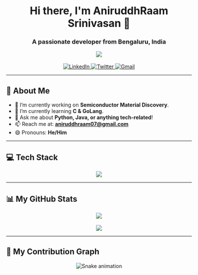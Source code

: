 <div align="center">

<h1> Hi there, I'm AniruddhRaam Srinivasan 👋 </h1>

<h3>A passionate developer from Bengaluru, India</h3>

<a href="https://github.com/Aniruddhraam">
  <img align="center" src="https://readme-typing-svg.herokuapp.com?font=JetBrains+Mono&size=25&duration=4000&color=33FF33&center=true&vCenter=true&width=1200&lines=There+are+10₂+types+of+people:+Those+who+understand+binary+and+those+who+don%27t.;There%E2%80%99s+no+place+like+127.0.0.1.;Git+commit+-m+%22final+final+v2%22.;It+works+on+my+machine.%E2%84%A2;Documentation+is+just+comments+that+compiled."/>
</a>

</div>

<br/>

<div align="center">
  <a href="https://www.linkedin.com/in/aniruddhraam-srinivasan">
    <img src="https://img.shields.io/badge/LinkedIn-0077B5?style=for-the-badge&logo=linkedin&logoColor=white" alt="LinkedIn"/>
  </a>
  <a href="https://x.com/AniruddhRaam07">
    <img src="https://img.shields.io/badge/Twitter-1DA1F2?style=for-the-badge&logo=twitter&logoColor=white" alt="Twitter"/>
  </a>
  <a href="mailto:aniruddhraam07@gmail.com">
    <img src="https://img.shields.io/badge/Gmail-D14836?style=for-the-badge&logo=gmail&logoColor=white" alt="Gmail"/>
  </a>
</div>

---

## 🚀 About Me

- 🔭 I’m currently working on **Semiconductor Material Discovery**.
- 🌱 I’m currently learning **C & GoLang**.
- 💬 Ask me about **Python, Java, or anything tech-related**!
- 📫 Reach me at: **aniruddhraam07@gmail.com**
- 😄 Pronouns: **He/Him**

---

## 💻 Tech Stack

<div align="center">
  <a href="https://skillicons.dev">
    <img src="https://skillicons.dev/icons?i=js,java,py,go,scala,c,html,css,tailwind,nodejs,react,mysql,tensorflow,matlab,git,github,linux,bash,windows,md&perline=10" />
  </a>
</div>

---
## 📊 My GitHub Stats

<div align="center">
  <a href="https://github.com/anuraghazra/github-readme-stats">
    <img align="center" src="https://github-readme-stats.vercel.app/api?username=Aniruddhraam&show_icons=true&theme=dracula&count_private=true&include_all_commits=true&hide_rank=true" />
  </a>
  <br/><br/>
  <a href="https://github.com/anuraghazra/github-readme-stats">
    <img align="center" src="https://github-readme-stats.vercel.app/api/top-langs/?username=Aniruddhraam&layout=compact&theme=dracula" />
  </a>
</div>

---

## 🐍 My Contribution Graph

<div align="center">
  <img src="https://raw.githubusercontent.com/Aniruddhraam/Aniruddhraam/main/dist/snake.svg" alt="Snake animation">
</div>

